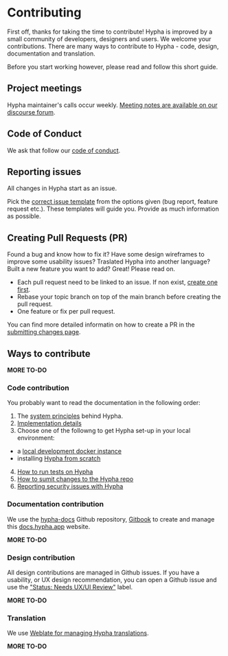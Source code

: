 # Contributing

First off, thanks for taking the time to contribute! Hypha is improved by a small community of developers, designers and users. We welcome your contributions. There are many ways to contribute to Hypha - code, design, documentation and translation.

Before you start working however, please read and follow this short guide.

## Project meetings

Hypha maintainer's calls occur weekly. [Meeting notes are available on our discourse forum](https://we.hypha.app/c/meta/2).

## Code of Conduct

We ask that follow our [code of conduct](https://docs.hypha.app/contributing/codeofconduct).

## Reporting issues

All changes in Hypha start as an issue.

Pick the [correct issue template](https://github.com/HyphaApp/hypha/issues/new/choose) from the options given (bug report, feature request etc.). These templates will guide you. Provide as much information as possible. 

## Creating Pull Requests (PR)

Found a bug and know how to fix it? Have some design wireframes to improve some usability issues? Traslated Hypha into another language? Built a new feature you want to add? Great! Please read on.

- Each pull request need to be linked to an issue. If non exist, [create one first](https://github.com/HyphaApp/hypha/issues/new/choose).
- Rebase your topic branch on top of the main branch before creating the pull request.
- One feature or fix per pull request.

You can find more detailed informatin on how to create a PR in the [submitting changes page](https://docs.hypha.app/contributing/submittingchanges).

## Ways to contribute

**MORE TO-DO**

### Code contribution

You probably want to read the documentation in the following order: 

1. The [system principles](https://docs.hypha.app/contributing/systemprinciples) behind Hypha.
2. [Implementation details](https://docs.hypha.app/contributing/implementationdetails)
3. Choose one of the followng to get Hypha set-up in your local environment:
  * a [local development docker instance](https://docs.hypha.app/contributing/localdeveldocker)
  * installing [Hypha from scratch](https://docs.hypha.app/contributing/localdevelscratch)
4. [How to run tests on Hypha](https://docs.hypha.app/contributing/testing) 
5. [How to sumit changes to the Hypha repo](https://docs.hypha.app/contributing/submittingchanges)
6. [Reporting security issues with Hypha](https://docs.hypha.app/contributing/contributing/security)

### Documentation contribution

We use the [hypha-docs](https://github.com/HyphaApp/hypha-docs/) Github repository, [Gitbook](http://gitbook.com/) to create and manage this [docs.hypha.app](docs.hypha.app) website.

**MORE TO-DO**

### Design contribution

All design contributions are managed in Github issues. If you have a usability, or UX design recommendation, you can open a Github issue and use the ["Status: Needs UX/UI Review"](https://github.com/HyphaApp/hypha/labels/Status%3A%20Needs%20UI%2FUX%20review) label. 

**MORE TO-DO**

### Translation

We use [Weblate for managing Hypha translations](https://hosted.weblate.org/projects/hypha/).

**MORE TO-DO**
